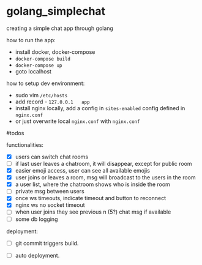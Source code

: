 # golang_simplechat
creating a simple chat app through golang


how to run the app:
- install docker, docker-compose
- `docker-compose build`
- `docker-compose up`
- goto localhost


how to setup dev environment:

- sudo vim `/etc/hosts`
- add record - `127.0.0.1   app`
- install nginx locally, add a config in `sites-enabled` config defined in `nginx.conf`
- or just overwrite local `nginx.conf` with `nginx.conf` 




#todos

functionalities:
- [x] users can switch chat rooms
- [ ] if last user leaves a chatroom, it will disappear, except for public room
- [x] easier emoji access, user can see all available emojis
- [x] user joins or leaves a room, msg will broadcast to the users in the room
- [x] a user list, where the chatroom shows who is inside the room
- [ ] private msg between users
- [x] once ws timeouts, indicate timeout and button to reconnect
- [x] nginx ws no socket timeout
- [ ] when user joins they see previous n (5?) chat msg if available
- [ ] some db logging

deployment:
- [ ] git commit triggers build.
- [ ] auto deployment. 

